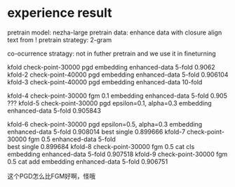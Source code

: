 # experience result

pretrain model: nezha-large 
pretrain data: enhance data with closure  align text from !
pretrain strategy: 2-gram

co-ocurrence stratagy: not in futher pretrain and we use it in fineturning 

kfold check-point-30000 pgd embedding enhanced-data 5-fold 0.9062
kfold-2 check-point-40000 pgd embedding enhanced-data 5-fold 0.906104
kfold-3 check-point-40000 pgd embedding enhanced-data 10-fold 

kfold-4 check-point-30000 fgm 0.1 embedding enhanced-data 5-fold 0.905 ???
kfold-5 check-point-30000 pgd epsilon=0.1, alpha=0.3 embedding enhanced-data 5-fold 0.905843

kfold-6 check-point-30000 pgd epsilon=0.5, alpha=0.3 embedding enhanced-data 5-fold  0.908014
                                                                             best single 0.899666
kfold-7 check-point-30000 fgm 0.5                              enhanced-data 5-fold  
                                                                             best single 0.899684
kfold-8 check-point-30000 fgm 0.5            cat cls embedding enhanced-data 5-fold  0.907518
kfold-9 check-point-30000 fgm 0.5            cat add embedding enhanced-data 5-fold  0.906751


这个PGD怎么比FGM好啊，怪哦

